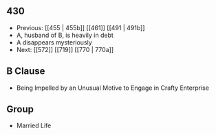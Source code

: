 ## 430
- Previous: [[455 | 455b]] [[461]] [[491 | 491b]] 
- A, husband of B, is heavily in debt
- A disappears mysteriously
- Next: [[572]] [[719]] [[770 | 770a]] 

## B Clause
- Being Impelled by an Unusual Motive to Engage in Crafty Enterprise

## Group
- Married Life

